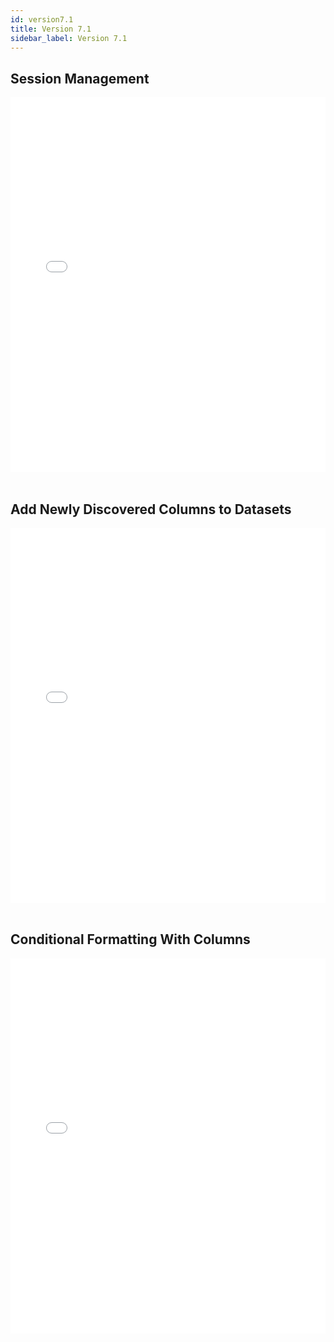 ```yaml
---
id: version7.1
title: Version 7.1
sidebar_label: Version 7.1
---
```



## Session Management

<iframe src="//fast.wistia.net/embed/iframe/pdagnlq82y?videoFoam=true"
allowtransparency="true" frameBorder="0" scrolling="no" className="wistia_embed"
name="wistia_embed" allowFullScreen  width="100%" height="600"></iframe>
<script src="//fast.wistia.net/assets/external/iframe-api-v1.js"></script>

<br />
<br />

## Add Newly Discovered Columns to Datasets

<iframe src="//fast.wistia.net/embed/iframe/xwn15yiiw8?videoFoam=true"
allowtransparency="true" frameBorder="0" scrolling="no" className="wistia_embed"
name="wistia_embed" allowFullScreen  width="100%" height="600"></iframe>
<script src="//fast.wistia.net/assets/external/iframe-api-v1.js"></script>

<br />
<br />

## Conditional Formatting With Columns

<iframe src="//fast.wistia.net/embed/iframe/32aney5vqt?videoFoam=true"
allowtransparency="true" frameBorder="0" scrolling="no" className="wistia_embed"
name="wistia_embed" allowFullScreen  width="100%" height="600"></iframe>
<script src="//fast.wistia.net/assets/external/iframe-api-v1.js"></script>

<br />
<br />


